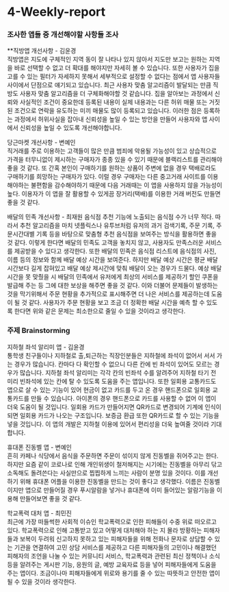 # 4-Weekly-report

### 조사한 앱들 중 개선해야할 사항들 조사

 **직방앱 개선사항 - 김윤경  
 직방앱은 지도에 구체적인 지역 동이 잘 나타나 있지 않아서 지도만 보고는 원하는 지역을 바로 선택할 수 없고 더 확대를 해야지만 자세히 볼 수 있습니다. 또한 사용자가 집을 고를 수 있는 필터가 자세하지 못해서 세부적으로 설정할 수 없다는 점에서 앱 사용자들 사이에서 단점으로 얘기되고 있습니다. 최근 사용자 맞춤 알고리즘이 발달되는 만큼 직방도 사용자 맞춤 알고리즘을 더 구체화해야할 것 같습니다. 집을 알아보는 과정에서 신뢰와 사실적인 조건이 중요한데 등록된 내용이 실제 내용과는 다른 허위 매물 또는 거짓된 조건으로 연락을 유도하는 미끼 매물도 많이 등록되고 있습니다. 이러한 점은 등록하는 과정에서 허위사실을 잡아내 신뢰성을 높일 수 있는 방안을 만들어 사용자와 앱 사이에서 신뢰성을 높일 수 있도록 개선해야합니다.
 
 당근마켓 개선사항 - 변예인  
 직거래를 주로 이용하는 고객들이 많은 만큼 범죄에 악용될 가능성이 있고 상습적으로 가격을 터무니없이 제시하는 구매자가 종종 있을 수 있기 때문에 블랙리스트를 관리해야 좋을 것 같다.
또 간혹 본인이 구매하기를 원하는 상품이 주변에 없을 경우 택배로라도 구매하기를 희망하는 구매자가 있다. 이럴 경우 구매자는 다른 중고거래 사이트를 이용해야하는 불편함을 감수해야하기 때문에 다음 거래때는 이 앱을 사용하지 않을 가능성이 높다. 이용자가 이 앱을 잘 활용할 수 있게끔 장거리(택배)를 이용한 거래 버전도 만들면 좋을 것 같다.

 배달의 민족 개선사항 - 최재원
 음식점 추천 기능에 노출되는 음식점 수가 너무 적다. 따라서 추천 알고리즘을 마치 넷플릭스나 유투브처럼 유저의 과거 검색기록, 주문 기록, 주문시간대별 기록 등을 바탕으로 맞춤형 추천 음식점을 보여주는 방식을 활용하면 좋을 것 같다. 이렇게 한다면 배달의 민족도 고객을 놓치지 않고, 사용자도 만족스러운 서비스를 제공받을 수 있다고 생각한다.
또한 배달의 민족은 음식점 리스트에 음식점의 사진, 이름 등의 정보와 함께 배달 예상 시간을 보여준다. 하지만 배달 예상 시간은 평균 배달 시간보다 길게 잡혀있고 배달 예상 제시간에 맞춰 배달이 오는 경우가 드물다. 예상 배달 시간을 못 맞췄을 시 배달의 민족에서 유저에게 최상의 서비스를 제공하기 할인 쿠폰을 발급해 주는 등 그에 대한 보상을 해주면 좋을 것 같다. 이와 더불어 문제들이 발생하는 것을 막기위해서 주문 현황을 추가적으로 표시해주면 더 나은 서비스를 제공하는데 도움이 될 것 같다. 사용자가 주문 현황을 보고 조금 더 정확한 배달 시간을 예측 할 수 있도록 한다면 위와 같은 문제는 최소한으로 줄일 수 있을 것이라고 생각한다.


### 주제 Brainstorming

지하철 좌석 알리미 앱 - 김윤경  
 통학생 친구들이나 지하철로 출,퇴근하는 직장인분들은 지하철에 좌석이 없어서 서서 가는 경우가 많습니다. 칸마다 다 확인할 수 없으니 다른 칸에 빈 좌석이 있어도 모르는 경우가 많습니다. 지하철 좌석 알리미는 각각 칸의 빈좌석 수를 알려주어 지하철 타기 전 미리 빈좌석에 있는 칸에 탈 수 있도록 도움을 주는 앱입니다. 또한 일회용 교통카드도 앱으로 살 수 있는 기능이 있어 현금이 없고 카드를 두고 온 경우 핸드폰으로 일회용 교통카드를 만들 수 있습니다. 아이폰의 경우 핸드폰으로 카드를 사용할 수 없어 이 앱이 더욱 도움이 될 것입니다. 일회용 카드가 만들어지면 QR카드로 변경되어 기계에 인식이 되면 일회용 카드가 나오는 구조입니다. 보증금 환급 또한 QR카드로 할 수 있는 기능을 넣을 것입니다. 이 앱의 개발은 지하철 이용에 있어서 편리성을 더욱 높여줄 것이라 기대합니다.

휴대폰 진동벨 앱 - 변예인  
 흔히 카페나 식당에서 음식을 주문하면 주문이 섞이지 않게 진동벨을 쥐어주고는 한다. 하지만 요즘 같이 코로나로 인해 개인위생이 철저해지는 시기에는 진동벨을 아무리  닦고 소독해도 돌려쓴다는 사실만으로 찝찝하게 느끼는 사람이 분명 있을 것이다. 이를 개선하기 위해 휴대폰 어플을 이용한 진동벨을 만드는 것이 좋다고 생각했다. 이름은 진동벨이지만 앱으로 만들어질 경우 푸시알람을 넣거나 휴대폰에 이미 들어있는 알람기능을 이용해 만들어보면 좋을 것 같다.

학교폭력 대처 앱 - 최민진                                                                                                                                                         
  최근에 가장 떠들썩한 사회적 이슈인 학교폭력으로 인한 피해들이 수중 위로 떠오르고 있다. 학교폭력으로 인해 고통받고 있고 어떻게 대처해야 하는 지 몰라 방황하는 피해자들과 보복이 두려워 신고하지 못하고 있는 피해자들을 위해 전화나 문자로 상담할 수 있는 기관을 연결하여 고민 상담 서비스를 제공하고 다른 피해자들의 고민이나 해결했던 피해자의 조언을 나눌 수 있는 커뮤니티 서비스, 학교폭력과 관련된 최신 정책이나 소식 등을 알려주는 게시판 기능, 응원의 글, 예방 교육자료 등을 넣어 피해자들에게 도움을 주는 앱이다. 조금이나마 피해자들에게 위로와 용기를 줄 수 있는 따뜻하고 안전한 앱이 될 수 있을 것이라 생각한다.
